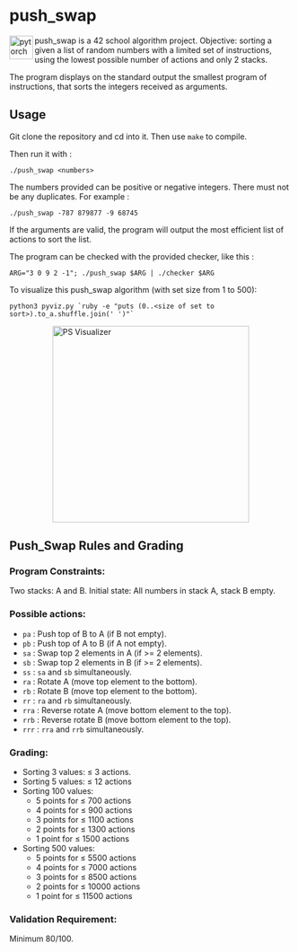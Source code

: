 # push_swap
<a href="https://pytorch.org/" target="_blank"> <img align="left" src="https://skillicons.dev/icons?i=c," alt="pytorch" height="42px"/> </a> 
push_swap is a 42 school algorithm project.
Objective: sorting a given a list of random numbers with a limited set of instructions, using the lowest possible number of actions and only 2 stacks.

The program displays on the standard output the smallest program of instructions, that sorts the integers received as arguments.

## Usage

Git clone the repository and cd into it. Then use ```make``` to compile.

Then run it with :

```shell
./push_swap <numbers>
```
The numbers provided can be positive or negative integers. There must not be any duplicates. For example :

```shell
./push_swap -787 879877 -9 68745
```

If the arguments are valid, the program will output the most efficient list of actions to sort the list.

The program can be checked with the provided checker, like this :

```shell
ARG="3 0 9 2 -1"; ./push_swap $ARG | ./checker $ARG
```
To visualize this push_swap algorithm (with set size from 1 to 500):
```shell
python3 pyviz.py `ruby -e "puts (0..<size of set to sort>).to_a.shuffle.join(' ')"`
```
<div style="display: flex; justify-content: center;">
  <img src="assets/push_swap_visualizer.gif" alt="PS Visualizer" height="350"/>
</div>

## Push_Swap Rules and Grading

### Program Constraints:
Two stacks: A and B.
Initial state: All numbers in stack A, stack B empty.

### Possible actions:

* ```pa``` : Push top of B to A (if B not empty).
* ```pb``` : Push top of A to B (if A not empty).
* ```sa``` : Swap top 2 elements in A (if >= 2 elements).
* ```sb``` : Swap top 2 elements in B (if >= 2 elements).
* ```ss``` : ```sa``` and ```sb``` simultaneously.
* ```ra``` : Rotate A (move top element to the bottom).
* ```rb``` : Rotate B (move top element to the bottom).
* ```rr``` : ```ra``` and ```rb```  simultaneously.
* ```rra``` : Reverse rotate A (move bottom element to the top).
* ```rrb``` : Reverse rotate B (move bottom element to the top).
* ```rrr``` : ```rra``` and ```rrb``` simultaneously.

### Grading:

* Sorting 3 values: ≤ 3 actions.
* Sorting 5 values: ≤ 12 actions
* Sorting 100 values:
  * 5 points for ≤ 700 actions
  * 4 points for ≤ 900 actions
  * 3 points for ≤ 1100 actions
  * 2 points for ≤ 1300 actions
  * 1 point for ≤ 1500 actions
* Sorting 500 values:
  * 5 points for ≤ 5500 actions
  * 4 points for ≤ 7000 actions
  * 3 points for ≤ 8500 actions
  * 2 points for ≤ 10000 actions
  * 1 point for ≤ 11500 actions
  
### Validation Requirement: 
Minimum 80/100.
